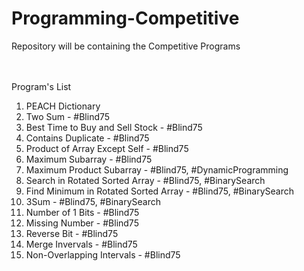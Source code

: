 # Programming-Competitive
Repository will be containing the Competitive Programs 

<br><br>Program's List<br>
1. PEACH Dictionary 
2. Two Sum - #Blind75
3. Best Time to Buy and Sell Stock - #Blind75
4. Contains Duplicate - #Blind75
5. Product of Array Except Self - #Blind75
6. Maximum Subarray - #Blind75
7. Maximum Product Subarray - #Blind75, #DynamicProgramming
8. Search in Rotated Sorted Array - #Blind75, #BinarySearch
9. Find Minimum in Rotated Sorted Array - #Blind75, #BinarySearch
10. 3Sum - #Blind75, #BinarySearch
11. Number of 1 Bits - #Blind75
12. Missing Number - #Blind75
13. Reverse Bit - #Blind75
14. Merge Invervals - #Blind75
15. Non-Overlapping Intervals - #Blind75
